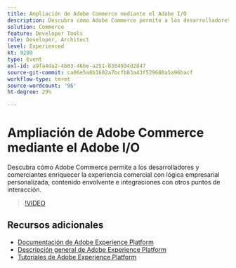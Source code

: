 ```yaml
---
title: Ampliación de Adobe Commerce mediante el Adobe I/O
description: Descubra cómo Adobe Commerce permite a los desarrolladores y comerciantes enriquecer la experiencia comercial con lógica empresarial personalizada, contenido envolvente e integraciones con otros puntos de interacción.
solution: Commerce
feature: Developer Tools
role: Developer, Architect
level: Experienced
kt: 9200
type: Event
exl-id: a9fa4da2-4b03-46be-a251-8384934d2847
source-git-commit: ca06e5a8b1602a7bcfb83a43f529680a5a96bacf
workflow-type: tm+mt
source-wordcount: '96'
ht-degree: 29%

---
```


# Ampliación de Adobe Commerce mediante el Adobe I/O

Descubra cómo Adobe Commerce permite a los desarrolladores y comerciantes enriquecer la experiencia comercial con lógica empresarial personalizada, contenido envolvente e integraciones con otros puntos de interacción.

>[!VIDEO](https://video.tv.adobe.com/v/337727/?quality=12&learn=on&hidetitle=true)

## Recursos adicionales

- [Documentación de Adobe Experience Platform](https://experienceleague.adobe.com/docs/experience-platform.html)
- [Descripción general de Adobe Experience Platform](https://experienceleague.adobe.com/docs/experience-platform/landing/home.html?lang=es)
- [Tutoriales de Adobe Experience Platform](https://experienceleague.adobe.com/docs/platform-learn/tutorials/overview.html?lang=es)
